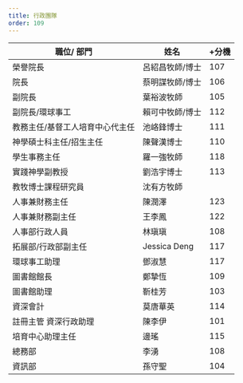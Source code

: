 ```yaml
---
title: 行政團隊
order: 109
---
```


| 職位/ 部門                      | 姓名            | +分機 |
| ------------------------------- | --------------- | ----- |
| 榮譽院長                        | 呂紹昌牧師/博士 | 107   |
| 院長                            | 蔡明謀牧師/博士 | 106   |
| 副院長                          | 葉裕波牧師      | 105   |
| 副院長/環球事工                 | 賴可中牧師/博士 | 112   |
| 教務主任/基督工人培育中心代主任 | 池峈鋒博士      | 111   |
| 神學碩士科主任/招生主任         | 陳聲漢博士      | 110   |
| 學生事務主任                    | 羅一強牧師      | 118   |
| 實踐神學副教授                  | 劉浩宇博士      | 113   |
| 教牧博士課程研究員              | 沈有方牧師      |       |
| 人事兼財務主任                  | 陳潤澤          | 123   |
| 人事兼財務副主任                | 王李鳳          | 122   |
| 人事部行政人員                  | 林瑱瑱          | 108   |
| 拓展部/行政部副主任             | Jessica Deng    | 117   |
| 環球事工助理                    | 鄧淑慧          | 117   |
| 圖書館館長                      | 鄭摯恆          | 109   |
| 圖書館助理                      | 靳桂芳          | 103   |
| 資深會計                        | 莫唐華英        | 114   |
| 註冊主管 資深行政助理           | 陳李伊          | 101   |
| 培育中心助理主任                | 邊瑤            | 115   |
| 總務部                          | 李湧            | 108   |
| 資訊部                          | 孫守聖          | 104   |
